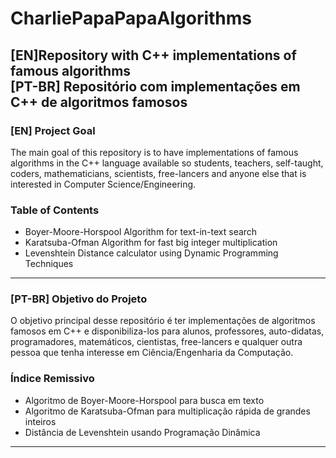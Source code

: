 # CharliePapaPapaAlgorithms
[EN]Repository with C++ implementations of famous algorithms  
[PT-BR] Repositório com implementações em C++ de algoritmos famosos
-----------

### [EN] Project Goal

The main goal of this repository is to have implementations of famous algorithms in the C++ language available so students, teachers, self-taught, coders, mathematicians, scientists, free-lancers and anyone else that is interested in Computer Science/Engineering.

### Table of Contents
- Boyer-Moore-Horspool Algorithm for text-in-text search
- Karatsuba-Ofman Algorithm for fast big integer multiplication
- Levenshtein Distance calculator using Dynamic Programming Techniques
-----------


### [PT-BR] Objetivo do Projeto

O objetivo principal desse repositório é ter implementações de algoritmos famosos em C++ e disponibiliza-los para alunos, professores, auto-didatas, programadores, matemáticos, cientistas, free-lancers e qualquer outra pessoa que tenha interesse em Ciência/Engenharia da Computação.

### Índice Remissivo
- Algoritmo de Boyer-Moore-Horspool para busca em texto
- Algoritmo de Karatsuba-Ofman para multiplicação rápida de grandes inteiros
- Distância de Levenshtein usando Programação Dinâmica
-----------
